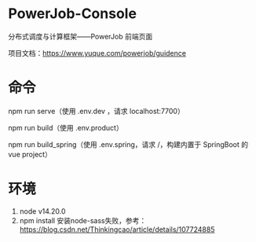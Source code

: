 # PowerJob-Console
分布式调度与计算框架——PowerJob 前端页面

项目文档：https://www.yuque.com/powerjob/guidence

# 命令
npm run serve（使用 .env.dev ，请求 localhost:7700）

npm run build（使用 .env.product）

npm run build_spring（使用 .env.spring，请求 /，构建内置于 SpringBoot 的 vue project）

# 环境
1. node v14.20.0
2. npm install 安装node-sass失败，参考：https://blog.csdn.net/Thinkingcao/article/details/107724885
